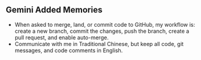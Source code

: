## Gemini Added Memories

- When asked to merge, land, or commit code to GitHub, my workflow is: create a new branch, commit the changes, push the branch, create a pull request, and enable auto-merge.
- Communicate with me in Traditional Chinese, but keep all code, git messages, and code comments in English.
